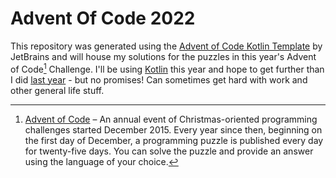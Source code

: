 # Advent Of Code 2022

This repository was generated using the [Advent of Code Kotlin Template][template] by JetBrains and will house my solutions for the puzzles in this year's Advent of Code[^aoc] Challenge. I'll be using [Kotlin][kotlin] this year and hope to get further than I did [last year][lastyearAoC] - but no promises! Can sometimes get hard with work and other general life stuff. 

[^aoc]:
    [Advent of Code][aoc] – An annual event of Christmas-oriented programming challenges started December 2015.
    Every year since then, beginning on the first day of December, a programming puzzle is published every day for twenty-five days.
    You can solve the puzzle and provide an answer using the language of your choice.

[template]: https://github.com/kotlin-hands-on/advent-of-code-kotlin-template
[aoc]: https://adventofcode.com
[kotlin]: https://kotlinlang.org
[lastyearAoC]: https://github.com/saahily/Advent-Of-Code-2021
